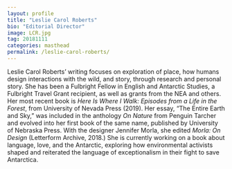 ```yaml
---
layout: profile
title: "Leslie Carol Roberts"
bio: "Editorial Director"
image: LCR.jpg
tag: 20181111
categories: masthead
permalink: /leslie-carol-roberts/
---
```



Leslie Carol Roberts’ writing focuses on exploration of place, how humans design interactions with the wild, and story, through research and personal story. She has been a Fulbright Fellow in English and Antarctic Studies, a Fulbright Travel Grant recipient, as well as grants from the NEA and others.  Her most recent book is _Here Is Where I Walk: Episodes from a Life in the Forest_, from University of Nevada Press (2019). Her essay, “The Entire Earth and Sky,” was included in the anthology _On Nature_ from Penguin Tarcher and evolved into her first book of the same name, published by University of Nebraska Press. With the designer Jennifer Morla, she edited  _Morla: On Design_ (Letterform Archive, 2018.) She is currently working on a book about language, love, and the Antarctic, exploring how environmental activists shaped and reiterated the language of exceptionalism in their fight to save Antarctica.
